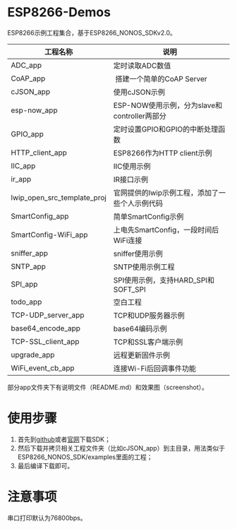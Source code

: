 # ESP8266-Demos

ESP8266示例工程集合，基于ESP8266_NONOS_SDKv2.0。

| 工程名称 | 说明 |
|---|---|
| ADC_app| 定时读取ADC数值 |
| CoAP_app | 搭建一个简单的CoAP Server |
| cJSON_app | 使用cJSON示例 |
| esp-now_app | ESP-NOW使用示例，分为slave和controller两部分 |
| GPIO_app | 定时设置GPIO和GPIO的中断处理函数 |
| HTTP_client_app | ESP8266作为HTTP client示例 |
| IIC_app | IIC使用示例 |
| ir_app | IR接口示例 |
| lwip_open_src_template_proj | 官网提供的lwip示例工程，添加了一些个人示例代码 |
| SmartConfig_app | 简单SmartConfig示例 |
| SmartConfig-WiFi_app | 上电先SmartConfig，一段时间后WiFi连接 |
| sniffer_app | sniffer使用示例 |
| SNTP_app | SNTP使用示例工程 |
| SPI_app | SPI使用示例，支持HARD_SPI和SOFT_SPI |
| todo_app | 空白工程 |
| TCP-UDP_server_app | TCP和UDP服务器示例 |
| base64_encode_app | base64编码示例 |
| TCP-SSL_client_app | TCP和SSL客户端示例 |
| upgrade_app |  远程更新固件示例 |
| WiFi_event_cb_app | 连接Wi-Fi后回调事件功能 |

部分app文件夹下有说明文件（README.md）和效果图（screenshot）。

# 使用步骤

1. 首先到[github](https://github.com/espressif/ESP8266_NONOS_SDK)或者[官网](http://espressif.com/zh-hans/products/hardware/esp8266ex/resources)下载SDK；
2. 然后下载并拷贝相关工程文件夹（比如cJSON_app）到主目录，用法类似于ESP8266_NONOS_SDK/examples里面的工程；
3. 最后编译下载即可。

# 注意事项

串口打印默认为76800bps。




